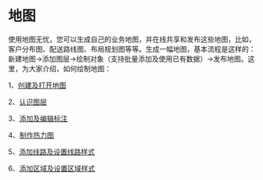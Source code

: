 # 地图

使用地图无忧，您可以生成自己的业务地图，并在线共享和发布这些地图，比如，客户分布图、配送路线图、布局规划图等等。生成一幅地图，基本流程是这样的：新建地图->添加图层->绘制对象（支持批量添加及使用已有数据）->发布地图。这里，为大家介绍，如何绘制地图：

1、[创建及打开地图](http://help.dituwuyou.com/new-map.html)

2、[认识图层](http://help.dituwuyou.com/layer.html)

3、[添加及编辑标注](http://help.dituwuyou.com/addmarker.html)

4、[制作热力图](http://help.dituwuyou.com/create-heatmap.html)

5、[添加线路及设置线路样式](http://help.dituwuyou.com/add-line.html)

6、[添加区域及设置区域样式](http://help.dituwuyou.com/draw-region.html)



